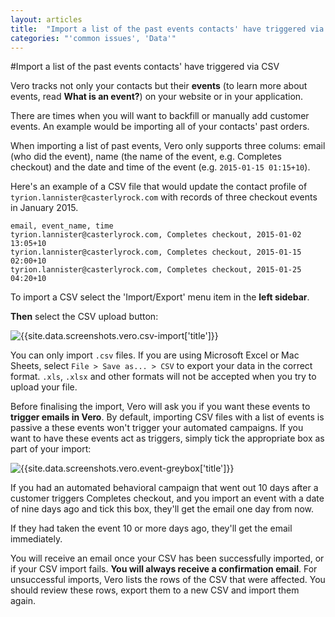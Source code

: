 ```yaml
---
layout: articles
title:  "Import a list of the past events contacts' have triggered via CSV"
categories: "'common issues', 'Data'"
---
```


#Import a list of the past events contacts' have triggered via CSV

Vero tracks not only your contacts but their  **events** (to learn more about events, read  **What is an event?**) on your website or in your application.

There are times when you will want to backfill or manually add customer events. An example would be importing all of your contacts' past orders.

When importing a list of past events, Vero only supports three colums: email (who did the event), name (the name of the event, e.g. Completes checkout) and the date and time of the event (e.g. `2015-01-15 01:15+10`).

Here's an example of a CSV file that would update the contact profile of `tyrion.lannister@casterlyrock.com` with records of three checkout events in January 2015.

    email, event_name, time
    tyrion.lannister@casterlyrock.com, Completes checkout, 2015-01-02 13:05+10
    tyrion.lannister@casterlyrock.com, Completes checkout, 2015-01-15 02:00+10
    tyrion.lannister@casterlyrock.com, Completes checkout, 2015-01-25 04:20+10

To import a CSV select the 'Import/Export' menu item in the **left sidebar**. 

**Then** select the CSV upload button:

![{{site.data.screenshots.vero.csv-import['title']}}]({{site.data.screenshots.vero.csv-import.image}})

You can only import `.csv` files. If you are using Microsoft Excel or Mac Sheets, select `File > Save as... > CSV` to export your data in the correct format. `.xls`, `.xlsx` and other formats will not be accepted when you try to upload your file.

Before finalising the import, Vero will ask you if you want these events to **trigger emails in Vero**. By default, importing CSV files with a list of events is passive a these events won't trigger your automated campaigns. If you want to have these events act as triggers, simply tick the appropriate box as part of your import:


![{{site.data.screenshots.vero.event-greybox['title']}}]({{site.data.screenshots.vero.event-greybox.image}})

If you had an automated behavioral campaign that went out 10 days after a customer triggers Completes checkout, and you import an event with a date of nine days ago and tick this box, they'll get the email one day from now.

If they had taken the event 10 or more days ago, they'll get the email immediately.

You will receive an email once your CSV has been successfully imported, or if your CSV import fails. **You will always receive a confirmation email**. For unsuccessful imports, Vero lists the rows of the CSV that were affected. You should review these rows, export them to a new CSV and import them again.